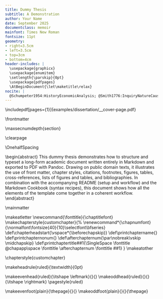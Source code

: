 ```yaml
---
title: Dummy Thesis
subtitle: A Demonstration
author: Your Name
date: September 2025
documentclass: memoir
mainfont: Times New Roman
fontsize: 11pt
geometry:
- right=3.5cm
- left=3.5cm
- top=3cm
- bottom=4cm
header-includes: |
  \usepackage{graphicx}
  \usepackage{enumitem}
  \setlength{\parskip}{0pt}
  \usepackage{pdfpages}
  \AtBeginDocument{\let\maketitle\relax}
nocite: |
  @Schumpeter1954:HistoryEconomicAnalysis; @Smith1776:InquiryNatureCauses; @Darwin1859:OriginSpecies; @Montaigne1580:Essais
---
```


<!-- Oftentimes your institution will provide a template for the cover page of your thesis. You can include it here as an external PDF. If you want to use the automatic title page, remove the above command and the line \AtBeginDocument{\let\maketitle\relax} in the YAML. -->
\includepdf[pages={1}]{examples/dissertation/__cover-page.pdf}

<!-- Everything between the \frontmatter command and the \mainmatter below will be numbered in small Roman numerals.-->
\frontmatter

<!-- Content (headings and ToC) is not automatically numbered. -->
\maxsecnumdepth{section}

<!-- A blank page after the cover page -->
\clearpage
<!-- Line height 1.5 for the rest of the document -->
\OnehalfSpacing

\begin{abstract}
This dummy thesis demonstrates how to structure and typeset a long-form academic document written entirely in Markdown and exported to PDF with Pandoc. Drawing on public domain texts, it illustrates the use of front matter, chapter styles, citations, footnotes, figures, tables, cross-references, lists of figures and tables, and bibliographies. In combination with the accompanying README (setup and workflow) and the Markdown Cookbook (syntax recipes), this document shows how all the elements of the template come together in a coherent workflow.
\end{abstract}

<!-- End of frontmatter: normal page numbering from now on -->
\mainmatter

<!-- Custom chapter style -->
\makeatletter
\newcommand{\fonttitle}{\chaptitlefont}
\makechapterstyle{customchapter}{%
  \renewcommand*{\chapnumfont}{\normalfont\fontsize{40}{10}\selectfont\bfseries}
  \def\chapterheadstart{\vspace*{\beforechapskip}}
  \def\printchaptername{}
  \def\printchapternonum{}
  \def\afterchapternum{\par\nobreak\vskip \midchapskip}
  \def\printchaptertitle##1{\SingleSpace \fonttitle \@chapapp\space \fonttitle \afterchapternum \fonttitle ##1}
}
\makeatother
<!-- Apply the chapter style -->
\chapterstyle{customchapter}

<!-- Custom pagestyle -->
<!-- Remove ruler -->
\makeheadrule{ruled}{\textwidth}{0pt} 
<!-- Remove smallcaps from headers, \itshape \bfseries are options) -->
<!-- Usage: \makeoddhead{<pagestyle>}{<left>}{<center>}{<right>} -->
\makeevenhead{ruled}{\itshape \leftmark}{}{}
\makeoddhead{ruled}{}{}{\itshape \rightmark}
\pagestyle{ruled}

<!-- Custom pagestyle -->
<!-- Center page numbers everywhere (fronmatter, new chapter page) by changing the plain style -->
\makeevenfoot{plain}{\thepage}{}{}
\makeoddfoot{plain}{}{}{\thepage}